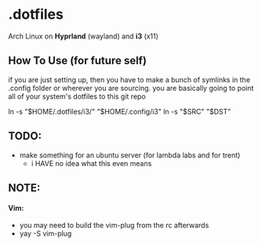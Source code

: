# .dotfiles

Arch Linux on **Hyprland** (wayland) and **i3** (x11)

## How To Use (for future self)
if you are just setting up, then you have to make a bunch of symlinks in the .config folder or wherever you are sourcing. 
you are basically going to point all of your system's dotfiles to this git repo

ln -s "$HOME/.dotfiles/i3/" "$HOME/.config/i3"
ln -s "$SRC" "$DST"

## TODO:
- make something for an ubuntu server (for lambda labs and for trent)
    - i HAVE no idea what this even means

## NOTE:
#### **Vim:**
- you may need to build the vim-plug from the rc afterwards
- yay -S vim-plug
